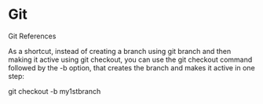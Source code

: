 # Git
Git References

As a shortcut, instead of creating a branch using git branch and then making it active using git checkout, you can use the git checkout command followed by the -b option, that creates the branch and makes it active in one step:

git checkout -b my1stbranch

